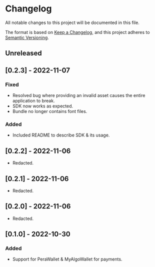 # Changelog
All notable changes to this project will be documented in this file.

The format is based on [Keep a Changelog](https://keepachangelog.com/en/1.0.0/),
and this project adheres to [Semantic Versioning](https://semver.org/spec/v2.0.0.html).


## Unreleased

## [0.2.3] - 2022-11-07
### Fixed
- Resolved bug where providing an invalid asset causes the entire application to break.
- SDK now works as expected.
- Bundle no longer contains font files.

### Added
- Included README to describe SDK & its usage.


## [0.2.2] - 2022-11-06
- Redacted.


## [0.2.1] - 2022-11-06
- Redacted.


## [0.2.0] - 2022-11-06
- Redacted.


## [0.1.0] - 2022-10-30
### Added
- Support for PeraWallet & MyAlgoWallet for payments.